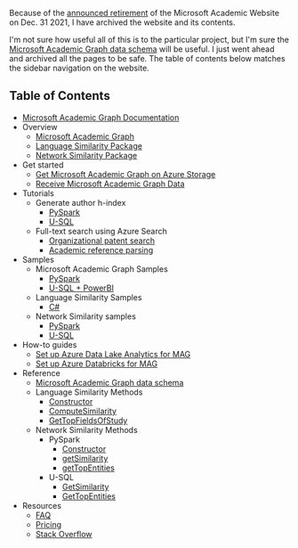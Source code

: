Because of the [announced retirement](https://www.microsoft.com/en-us/research/project/academic/articles/microsoft-academic-to-expand-horizons-with-community-driven-approach/) of the Microsoft Academic Website on Dec. 31 2021, I have archived the website and its contents.

I'm not sure how useful all of this is to the particular project, but I'm sure the [Microsoft Academic Graph data schema](<Microsoft Academic Graph data schema - Microsoft Academic Services _ Microsoft Docs (12_26_2021 9_31_01 AM).html>) will be useful. I just went ahead and archived all the pages to be safe. The table of contents below matches the sidebar navigation on the website.

## Table of Contents

- [Microsoft Academic Graph Documentation](<Microsoft Academic Graph (MAG) documentation - Microsoft Academic Services _ Microsoft Docs (12_25_2021 6_03_24 PM).html>)
- Overview
  - [Microsoft Academic Graph](<Microsoft Academic Graph - Microsoft Research (12_25_2021 6_03_42 PM).html>)
  - [Language Similarity Package](<Language Similarity Package - Microsoft Academic Services _ Microsoft Docs (12_25_2021 6_04_23 PM).html>)
  - [Network Similarity Package](<Network Similarity Package - Microsoft Academic Services _ Microsoft Docs (12_25_2021 6_05_00 PM).html>)
- Get started
  - [Get Microsoft Academic Graph on Azure Storage](<Get Microsoft Academic Graph on Azure storage - Microsoft Academic Services _ Microsoft Docs (12_25_2021 6_05_10 PM).html>)
  - [Receive Microsoft Academic Graph Data](<Receive Microsoft Academic Graph - Microsoft Academic Services _ Microsoft Docs (12_25_2021 6_05_19 PM).html>)
- Tutorials
  - Generate author h-index
    - [PySpark](<Tutorial_ Compute author h-index using Azure Databricks - Microsoft Academic Services _ Microsoft Docs (12_25_2021 6_46_55 PM).html>)
    - [U-SQL](<Tutorial_ Compute author h-index using Azure Data Lake Analytics (U-SQL) - Microsoft Academic Services _ Microsoft Docs (12_25_2021 6_47_05 PM).html>)
  - Full-text search using Azure Search
    - [Organizational patent search](<Organizational patent search using Azure Search - Microsoft Academic Services _ Microsoft Docs (12_25_2021 6_47_15 PM).html>)
    - [Academic reference parsing](<Academic reference parsing using Azure Search - Microsoft Academic Services _ Microsoft Docs (12_25_2021 6_47_23 PM).html>)
- Samples
  - Microsoft Academic Graph Samples
    - [PySpark](<PySpark samples for Microsoft Academic Graph - Microsoft Academic Services _ Microsoft Docs (12_25_2021 8_17_17 PM).html>)
    - [U-SQL + PowerBI](<Analytics samples for Microsoft Academic Graph - Microsoft Academic Services _ Microsoft Docs (12_25_2021 8_17_25 PM).html>)
  - Language Similarity Samples
    - [C#](<Language Similarity Sample - Microsoft Academic Services _ Microsoft Docs (12_25_2021 8_17_33 PM).html>)
  - Network Similarity samples
    - [PySpark](<Network Similarity Sample (PySpark) - Microsoft Academic Services _ Microsoft Docs (12_25_2021 8_17_43 PM).html>)
    - [U-SQL](<Network Similarity Sample (U-SQL) - Microsoft Academic Services _ Microsoft Docs (12_25_2021 8_17_51 PM).html>)
- How-to guides
  - [Set up Azure Data Lake Analytics for MAG](<Microsoft Academic Graph using Data Lake Analytics - Microsoft Academic Services _ Microsoft Docs (12_26_2021 9_30_26 AM).html>)
  - [Set up Azure Databricks for MAG](<Microsoft Academic Graph using Azure Databricks - Microsoft Academic Services _ Microsoft Docs (12_26_2021 9_30_46 AM).html>)
- Reference
  - [Microsoft Academic Graph data schema](<Microsoft Academic Graph data schema - Microsoft Academic Services _ Microsoft Docs (12_26_2021 9_31_01 AM).html>)
  - Language Similarity Methods
    - [Constructor](<LanguageSimilarity Constructor - Microsoft Academic Services _ Microsoft Docs (12_26_2021 9_31_12 AM).html>)
    - [ComputeSimilarity](<LanguageSimilarity.ComputeSimilarity Method - Microsoft Academic Services _ Microsoft Docs (12_26_2021 9_31_21 AM).html>)
    - [GetTopFieldsOfStudy](<LanguageSimilarity.GetTopFieldsOfStudy Method - Microsoft Academic Services _ Microsoft Docs (12_26_2021 9_31_31 AM).html>)
  - Network Similarity Methods
    - PySpark
      - [Constructor](<NetworkSimilarity Constructor - Microsoft Academic Services _ Microsoft Docs (12_26_2021 9_31_39 AM).html>)
      - [getSimilarity](<NetworkSimilarity.getSimilarity Function - Microsoft Academic Services _ Microsoft Docs (12_26_2021 9_31_52 AM).html>)
      - [getTopEntities](<NetworkSimilarity.getTopEntities Function - Microsoft Academic Services _ Microsoft Docs (12_26_2021 9_32_00 AM).html>)
    - U-SQL
      - [GetSimilarity](<NetworkSimilarity.GetSimilarity Function - Microsoft Academic Services _ Microsoft Docs (12_26_2021 9_32_10 AM).html>)
      - [GetTopEntities](<NetworkSimilarity.GetTopEntities Function - Microsoft Academic Services _ Microsoft Docs (12_26_2021 9_32_19 AM).html>)
- Resources
  - [FAQ](<FAQ about Microsoft Academic Graph - Microsoft Academic Services _ Microsoft Docs (12_26_2021 9_32_30 AM).html>)
  - [Pricing](<Microsoft Academic Graph pricing - Microsoft Academic Services _ Microsoft Docs (12_26_2021 9_32_43 AM).html>)
  - [Stack Overflow](https://stackoverflow.com/questions/tagged/microsoft-academic-graph)
